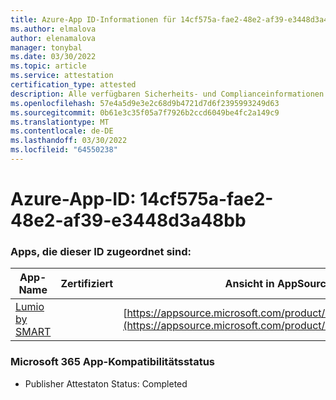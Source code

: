 ```yaml
---
title: Azure-App ID-Informationen für 14cf575a-fae2-48e2-af39-e3448d3a48bb
ms.author: elmalova
author: elenamalova
manager: tonybal
ms.date: 03/30/2022
ms.topic: article
ms.service: attestation
certification_type: attested
description: Alle verfügbaren Sicherheits- und Complianceinformationen für 14cf575a-fae2-48e2-af39-e3448d3a48bb.
ms.openlocfilehash: 57e4a5d9e3e2c68d9b4721d7d6f2395993249d63
ms.sourcegitcommit: 0b61e3c35f05a7f7926b2ccd6049be4fc2a149c9
ms.translationtype: MT
ms.contentlocale: de-DE
ms.lasthandoff: 03/30/2022
ms.locfileid: "64550238"
---
```

# <a name="azure-app-id-14cf575a-fae2-48e2-af39-e3448d3a48bb"></a>Azure-App-ID: 14cf575a-fae2-48e2-af39-e3448d3a48bb


### <a name="apps-associated-with-this-id"></a>Apps, die dieser ID zugeordnet sind:
| **App-Name** | **Zertifiziert** | **Ansicht in AppSource** |
|--------------|---------------|-----------------------|
| [Lumio by SMART](../forward/WA200001874.md) |  | [https://appsource.microsoft.com/product/office/WA200001874](https://appsource.microsoft.com/product/office/WA200001874) |

### <a name="microsoft-365-app-compliance-status"></a>Microsoft 365 App-Kompatibilitätsstatus
- Publisher Attestaton Status: Completed
